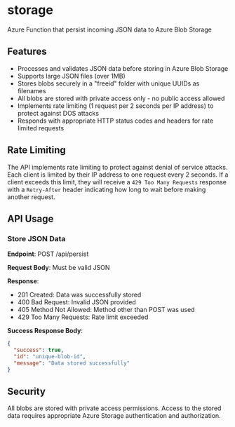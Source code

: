 # storage
Azure Function that persist incoming JSON data to Azure Blob Storage

## Features

- Processes and validates JSON data before storing in Azure Blob Storage
- Supports large JSON files (over 1MB)
- Stores blobs securely in a "freeid" folder with unique UUIDs as filenames
- All blobs are stored with private access only - no public access allowed
- Implements rate limiting (1 request per 2 seconds per IP address) to protect against DOS attacks
- Responds with appropriate HTTP status codes and headers for rate limited requests

## Rate Limiting

The API implements rate limiting to protect against denial of service attacks. Each client is limited by their IP address to one request every 2 seconds. If a client exceeds this limit, they will receive a `429 Too Many Requests` response with a `Retry-After` header indicating how long to wait before making another request.

## API Usage

### Store JSON Data

**Endpoint**: POST /api/persist

**Request Body**: Must be valid JSON

**Response**:
- 201 Created: Data was successfully stored
- 400 Bad Request: Invalid JSON provided
- 405 Method Not Allowed: Method other than POST was used
- 429 Too Many Requests: Rate limit exceeded

**Success Response Body**:
```json
{
  "success": true,
  "id": "unique-blob-id",
  "message": "Data stored successfully"
}
```

## Security

All blobs are stored with private access permissions. Access to the stored data requires appropriate Azure Storage authentication and authorization.
